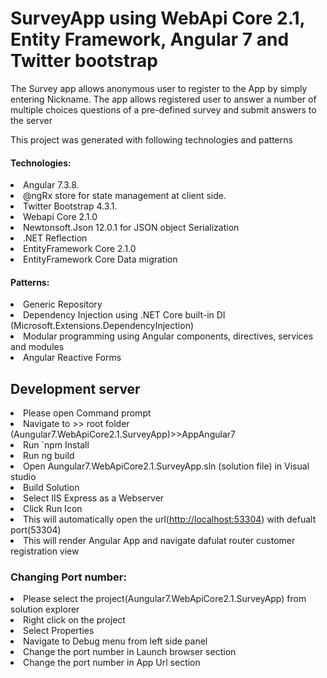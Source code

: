 # SurveyApp using WebApi Core 2.1, Entity Framework, Angular 7 and Twitter bootstrap
The Survey app allows anonymous user to register to the App by simply entering Nickname. The app allows registered user to answer a number of multiple choices questions of a pre-defined survey and submit answers to the server

This project was generated with following technologies and patterns
#### Technologies:
<li>Angular 7.3.8.</li>
<li>@ngRx store for state management at client side.</li>
<li>Twitter Bootstrap 4.3.1.</li>
<li>Webapi Core 2.1.0</li>
<li>Newtonsoft.Json 12.0.1 for JSON object Serialization</li>
<li>.NET Reflection</li>
<li>EntityFramework Core 2.1.0</li>
<li>EntityFramework Core Data migration</li>

#### Patterns:
<li>Generic Repository</li>
<li>Dependency Injection using .NET Core built-in DI (Microsoft.Extensions.DependencyInjection) </li>
<li>Modular programming using Angular components, directives, services and modules </li>
<li>Angular Reactive Forms </li>


## Development server
<li>Please open Command prompt</li>
<li>Navigate to >> root folder (Aungular7.WebApiCore2.1.SurveyApp)>>AppAngular7</li>
<li>Run `npm Install</li>
<li>Run ng build</li>
<li>Open Aungular7.WebApiCore2.1.SurveyApp.sln (solution file) in Visual studio</li>
<li>Build Solution</li>
<li>Select IIS Express as a Webserver</li>
<li>Click Run Icon</li>
<li>This will automatically open the url(<a href="http://localhost:53304">http://localhost:53304</a>) with defualt port(53304)</li>
<li>This will render Angular App and navigate dafulat router customer registration view</li>

### Changing Port number:
<li>Please select the project(Aungular7.WebApiCore2.1.SurveyApp) from solution explorer</li>
<li>Right click on the project</li>
<li>Select Properties</li>
<li>Navigate to Debug menu from left side panel</li>
<li>Change the port number in Launch browser section</li>
<li>Change the port number in App Url section</li>
